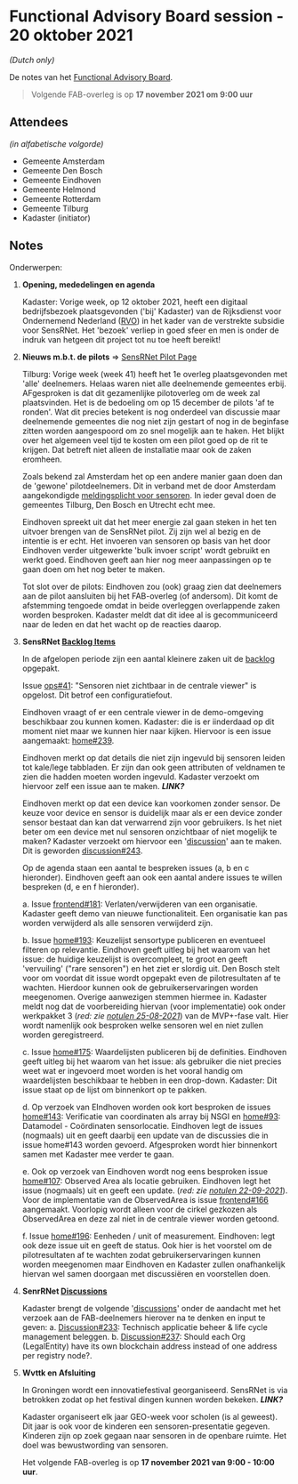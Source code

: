 # Functional Advisory Board session - 20 oktober 2021

_(Dutch only)_

De notes van het [Functional Advisory Board](../FAB.md).

> Volgende FAB-overleg is op **17 november 2021 om 9:00 uur**

## Attendees

_(in alfabetische volgorde)_

- Gemeente Amsterdam
- Gemeente Den Bosch
- Gemeente Eindhoven
- Gemeente Helmond
- Gemeente Rotterdam
- Gemeente Tilburg
- Kadaster (initiator)

## Notes

Onderwerpen:

1. **Opening, mededelingen en agenda**
     
     Kadaster: Vorige week, op 12 oktober 2021, heeft een digitaal bedrijfsbezoek plaatsgevonden ('bij' Kadaster) van de Rijksdienst voor Ondernemend Nederland ([RVO](https://www.rvo.nl/)) in het kader van de verstrekte subsidie voor SensRNet. Het 'bezoek' verliep in goed sfeer en men is onder de indruk van hetgeen dit project tot nu toe heeft bereikt!

2. **Nieuws m.b.t. de pilots** => [SensRNet Pilot Page](https://kadaster-labs.github.io/sensrnet-home/Pilots/)

     Tilburg: Vorige week (week 41) heeft het 1e overleg plaatsgevonden met 'alle' deelnemers. Helaas waren niet alle deelnemende gemeentes erbij. AFgesproken is dat dit gezamenlijke pilotoverleg om de week zal plaatsvinden. Het is de bedoeling om op 15 december de pilots 'af te ronden'. Wat dit precies betekent is nog onderdeel van discussie maar deelnemende gemeentes die nog niet zijn gestart of nog in de beginfase zitten worden aangespoord om zo snel mogelijk aan te haken. Het blijkt over het algemeen veel tijd te kosten om een pilot goed op de rit te krijgen. Dat betreft niet alleen de installatie maar ook de zaken eromheen.
     
     Zoals bekend zal Amsterdam het op een andere manier gaan doen dan de 'gewone' pilotdeelnemers. Dit in verband met de door Amsterdam aangekondigde [meldingsplicht voor sensoren](https://www.amsterdam.nl/bestuur-en-organisatie/college/wethouder/touria-meliani/persberichten/meldingsplicht-amsterdamse/). In ieder geval doen de gemeentes Tilburg, Den Bosch en Utrecht echt mee.
     
     Eindhoven spreekt uit dat het meer energie zal gaan steken in het ten uitvoer brengen van de SensRNet pilot. Zij zijn wel al bezig en de intentie is er echt. Het invoeren van sensoren op basis van het door Eindhoven verder uitgewerkte 'bulk invoer script' wordt gebruikt en werkt goed. Eindhoven geeft aan hier nog meer aanpassingen op te gaan doen om het nog beter te maken.
     
     Tot slot over de pilots: Eindhoven zou (ook) graag zien dat deelnemers aan de pilot aansluiten bij het FAB-overleg (of andersom). Dit komt de afstemming tengoede omdat in beide overleggen overlappende zaken worden besproken. Kadaster meldt dat dit idee al is gecommuniceerd naar de leden en dat het wacht op de reacties daarop.
     
     
3. **SensRNet [Backlog Items](https://github.com/orgs/kadaster-labs/projects/1)**
   
     In de afgelopen periode zijn een aantal kleinere zaken uit de [backlog](https://github.com/orgs/kadaster-labs/projects/1) opgepakt.
     
     Issue [ops#41](https://github.com/kadaster-labs/sensrnet-ops/issues/41): "Sensoren niet zichtbaar in de centrale viewer" is opgelost. Dit betrof een configuratiefout.
        
     Eindhoven vraagt of er een centrale viewer in de demo-omgeving beschikbaar zou kunnen komen. Kadaster: die is er iinderdaad op dit moment niet maar we kunnen hier naar kijken. Hiervoor is een issue aangemaakt: [home#239](https://github.com/kadaster-labs/sensrnet-home/issues/239).
        
     Eindhoven merkt op dat details die niet zijn ingevuld bij sensoren leiden tot kale/lege tabbladen. Er zijn dan ook geen attributen of veldnamen te zien die hadden moeten worden ingevuld. Kadaster verzoekt om hiervoor zelf een issue aan te maken. _**LINK?**_
        
     Eindhoven merkt op dat een device kan voorkomen zonder sensor. De keuze voor device en sensor is duidelijk maar als er een device zonder sensor bestaat dan kan dat verwarrend zijn voor gebruikers. Is het niet beter om een device met nul sensoren onzichtbaar of niet mogelijk te maken? Kadaster verzoekt om hiervoor een '[discussion](https://github.com/kadaster-labs/sensrnet-home/discussions)' aan te maken. Dit is geworden [discussion#243](https://github.com/kadaster-labs/sensrnet-home/discussions/243).
     
     Op de agenda staan een aantal te bespreken issues (a, b en c hieronder). Eindhoven geeft aan ook een aantal andere issues te willen bespreken (d, e en f hieronder).
     
     a. Issue [frontend#181](https://github.com/kadaster-labs/sensrnet-frontend/issues/181): Verlaten/verwijderen van een organisatie. Kadaster geeft demo van nieuwe functionaliteit. Een organisatie kan pas worden verwijderd als alle sensoren verwijderd zijn.

     b. Issue [home#193](https://github.com/kadaster-labs/sensrnet-home/issues/193): Keuzelijst sensortype publiceren en eventueel filteren op relevantie. Eindhoven geeft uitleg bij het waarom van het issue: de huidige keuzelijst is overcompleet, te groot en geeft 'vervuiling' ("rare sensoren") en het ziet er slordig uit. Den Bosch stelt voor om voordat dit issue wordt opgepakt even de pilotresultaten af te wachten. Hierdoor kunnen ook de gebruikerservaringen worden meegenomen. Overige aanwezigen stemmen hiermee in. Kadaster meldt nog dat de voorbereiding hiervan (voor implementatie) ook onder werkpakket 3 (_red: zie [notulen 25-08-2021](https://kadaster-labs.github.io/sensrnet-home/notes/2021-08-25-FAB-notes/)_) van de MVP+-fase valt. Hier wordt namenlijk ook besproken welke sensoren wel en niet zullen worden geregistreerd.
     
     c. Issue [home#175](https://github.com/kadaster-labs/sensrnet-home/issues/175): Waardelijsten publiceren bij de definities. Eindhoven geeft uitleg bij het waarom van het issue: als gebruiker die niet precies weet wat er ingevoerd moet worden is het vooral handig om waardelijsten beschikbaar te hebben in een drop-down. Kadaster: Dit issue staat op de lijst om binnenkort op te pakken.
        
     d. Op verzoek van EIndhoven worden ook kort besproken de issues [home#143](https://github.com/kadaster-labs/sensrnet-home/issues/143): Verificatie van coordinaten als array bij NSGI en [home#93](https://github.com/kadaster-labs/sensrnet-home/issues/93): Datamodel - Coördinaten sensorlocatie. Eindhoven legt de issues (nogmaals) uit en geeft daarbij een update van de discussies die in issue home#143 worden gevoerd. Afgesproken wordt hier binnenkort samen met Kadaster mee verder te gaan.
        
     e. Ook op verzoek van Eindhoven wordt nog eens besproken issue [home#107](https://github.com/kadaster-labs/sensrnet-home/issues/107): Observed Area als locatie gebruiken. Eindhoven legt het issue (nogmaals) uit en geeft een update. (_red: zie [notulen 22-09-2021](https://kadaster-labs.github.io/sensrnet-home/notes/2021-09-22-FAB-notes/)_). Voor de implementatie van de ObservedArea is issue [frontend#166](https://github.com/kadaster-labs/sensrnet-registry-frontend/issues/166) aangemaakt. Voorlopig wordt alleen voor de cirkel gezkozen als ObservedArea en deze zal niet in de centrale viewer worden getoond.
                
     f. Issue [home#196](https://github.com/kadaster-labs/sensrnet-home/issues/196): Eenheden / unit of measurement. Eindhoven: legt ook deze issue uit en geeft de status. Ook hier is het voorstel om de pilotresultaten af te wachten zodat gebruikerservaringen kunnen worden meegenomen maar Eindhoven en Kadaster zullen onafhankelijk hiervan wel samen doorgaan met discussiëren en voorstellen doen.
        
   
4. **SenrRNet [Discussions](https://github.com/kadaster-labs/sensrnet-home/discussions)**
   
   Kadaster brengt de volgende '[discussions](https://github.com/kadaster-labs/sensrnet-home/discussions)' onder de aandacht met het verzoek aan de FAB-deelnemers hierover na te denken en input te geven:
     a.	[Discussion#233](https://github.com/kadaster-labs/sensrnet-home/discussions/233): Technisch applicatie beheer & life cycle management beleggen.
     b.	[Discussion#237](https://github.com/kadaster-labs/sensrnet-home/discussions/237): Should each Org (LegalEntity) have its own blockchain address instead of one address per registry node?.

5. **Wvttk en Afsluiting**
   
     In Groningen wordt een innovatiefestival georganiseerd. SensRNet is via betrokken zodat op het festival dingen kunnen worden bekeken. _**LINK?**_
     
     Kadaster organiseert elk jaar GEO-week voor scholen (is al geweest). Dit jaar is ook voor de kinderen een sensoren-presentatie gegeven. Kinderen zijn op zoek gegaan naar sensoren in de openbare ruimte. Het doel was bewustwording van sensoren.
     
     Het volgende FAB-overleg is op **17 november 2021 van 9:00 - 10:00 uur**.
